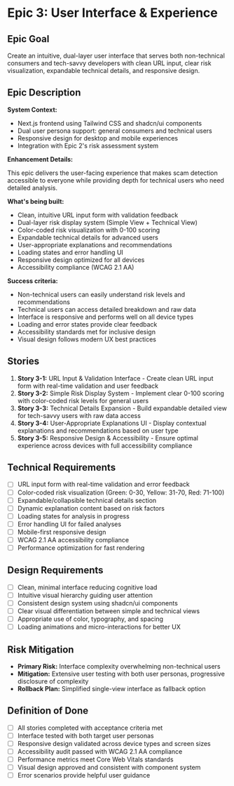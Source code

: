 # Epic 3: User Interface & Experience

## Epic Goal

Create an intuitive, dual-layer user interface that serves both non-technical consumers and tech-savvy developers with clean URL input, clear risk visualization, expandable technical details, and responsive design.

## Epic Description

**System Context:**
- Next.js frontend using Tailwind CSS and shadcn/ui components
- Dual user persona support: general consumers and technical users
- Responsive design for desktop and mobile experiences
- Integration with Epic 2's risk assessment system

**Enhancement Details:**

This epic delivers the user-facing experience that makes scam detection accessible to everyone while providing depth for technical users who need detailed analysis.

**What's being built:**
- Clean, intuitive URL input form with validation feedback
- Dual-layer risk display system (Simple View + Technical View)
- Color-coded risk visualization with 0-100 scoring
- Expandable technical details for advanced users
- User-appropriate explanations and recommendations
- Loading states and error handling UI
- Responsive design optimized for all devices
- Accessibility compliance (WCAG 2.1 AA)

**Success criteria:**
- Non-technical users can easily understand risk levels and recommendations
- Technical users can access detailed breakdown and raw data
- Interface is responsive and performs well on all device types
- Loading and error states provide clear feedback
- Accessibility standards met for inclusive design
- Visual design follows modern UX best practices

## Stories

1. **Story 3-1:** URL Input & Validation Interface - Create clean URL input form with real-time validation and user feedback
2. **Story 3-2:** Simple Risk Display System - Implement clear 0-100 scoring with color-coded risk levels for general users
3. **Story 3-3:** Technical Details Expansion - Build expandable detailed view for tech-savvy users with raw data access
4. **Story 3-4:** User-Appropriate Explanations UI - Display contextual explanations and recommendations based on user type
5. **Story 3-5:** Responsive Design & Accessibility - Ensure optimal experience across devices with full accessibility compliance

## Technical Requirements

- [ ] URL input form with real-time validation and error feedback
- [ ] Color-coded risk visualization (Green: 0-30, Yellow: 31-70, Red: 71-100)
- [ ] Expandable/collapsible technical details section
- [ ] Dynamic explanation content based on risk factors
- [ ] Loading states for analysis in progress
- [ ] Error handling UI for failed analyses
- [ ] Mobile-first responsive design
- [ ] WCAG 2.1 AA accessibility compliance
- [ ] Performance optimization for fast rendering

## Design Requirements

- [ ] Clean, minimal interface reducing cognitive load
- [ ] Intuitive visual hierarchy guiding user attention
- [ ] Consistent design system using shadcn/ui components
- [ ] Clear visual differentiation between simple and technical views
- [ ] Appropriate use of color, typography, and spacing
- [ ] Loading animations and micro-interactions for better UX

## Risk Mitigation

- **Primary Risk:** Interface complexity overwhelming non-technical users
- **Mitigation:** Extensive user testing with both user personas, progressive disclosure of complexity
- **Rollback Plan:** Simplified single-view interface as fallback option

## Definition of Done

- [ ] All stories completed with acceptance criteria met
- [ ] Interface tested with both target user personas
- [ ] Responsive design validated across device types and screen sizes
- [ ] Accessibility audit passed with WCAG 2.1 AA compliance
- [ ] Performance metrics meet Core Web Vitals standards
- [ ] Visual design approved and consistent with component system
- [ ] Error scenarios provide helpful user guidance